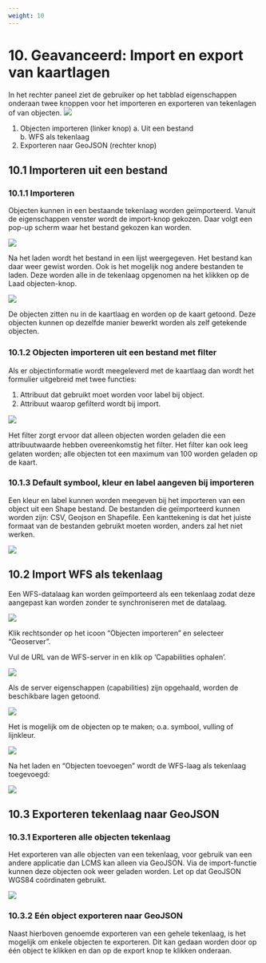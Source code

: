 ```yaml
---
weight: 10
---
```


# 10. Geavanceerd: Import en export van kaartlagen 

In het rechter paneel ziet de gebruiker op het tabblad eigenschappen onderaan twee knoppen voor het importeren en exporteren van tekenlagen of van objecten. ![](images/lcms-plot-handleiding-48_2.png)

1. Objecten importeren (linker knop) 
  a. Uit een bestand  
  b. WFS als tekenlaag 
2. Exporteren naar GeoJSON (rechter knop) 
 
## 10.1 Importeren uit een bestand

### 10.1.1 Importeren

Objecten kunnen in een bestaande tekenlaag worden geïmporteerd. Vanuit de eigenschappen venster wordt de import-knop gekozen. Daar volgt een pop-up scherm waar het bestand gekozen kan worden.

![](images/lcms-plot-handleiding-48_3.png)

Na het laden wordt het bestand in een lijst weergegeven.
Het bestand kan daar weer gewist worden. Ook is het mogelijk nog andere bestanden te laden. Deze worden alle in de tekenlaag opgenomen na het klikken op de Laad objecten-knop.

![](images/lcms-plot-handleiding-49_3.png)
 
De objecten zitten nu in de kaartlaag en worden op de kaart getoond. Deze objecten kunnen op dezelfde manier bewerkt worden als zelf getekende objecten. 

### 10.1.2 Objecten importeren uit een bestand met ﬁlter

Als er objectinformatie wordt meegeleverd met de kaartlaag dan wordt het formulier uitgebreid met twee functies:

1. Attribuut dat gebruikt moet worden voor label bij object. 
2. Attribuut waarop geﬁlterd wordt bij import.

![](images/lcms-plot-handleiding-49_2.png)  
 
Het ﬁlter zorgt ervoor dat alleen objecten worden geladen die een attribuutwaarde hebben overeenkomstig het ﬁlter. Het ﬁlter 
kan ook leeg gelaten worden; alle objecten tot een maximum van 
100 worden geladen op de kaart. 
 
### 10.1.3 Default symbool, kleur en label aangeven bij importeren

Een kleur en label kunnen worden meegeven bij het importeren van een object uit een Shape bestand. De bestanden die geïmporteerd kunnen worden zijn: CSV, Geojson en Shapefile. Een kanttekening is dat het juiste formaat van de bestanden gebruikt moeten worden, anders zal het niet werken.

![](images/lcms-plot-handleiding-50_2.png)  
  
## 10.2 Import WFS als tekenlaag 
Een WFS-datalaag kan worden geïmporteerd als een tekenlaag zodat deze aangepast kan 
worden zonder te synchroniseren met de datalaag. 

![](images/lcms-plot-handleiding-50_3.jpg)   
 
Klik rechtsonder op het icoon “Objecten importeren” en selecteer “Geoserver”.  

Vul de URL van de WFS-server in en klik op ‘Capabilities ophalen’. 

![](images/lcms-plot-handleiding-51_2.png)
 
Als de server eigenschappen (capabilities) zijn opgehaald, worden de beschikbare lagen 
getoond. 

![](images/lcms-plot-handleiding-51_4.png)  

Het is mogelijk om de objecten op te maken; o.a. symbool, vulling of lijnkleur.

![](images/lcms-plot-handleiding-51_3.png)  
 
 
Na het laden en “Objecten toevoegen” wordt de WFS-laag als tekenlaag toegevoegd: 
 
![](images/lcms-plot-handleiding-51_5.jpg)

## 10.3 Exporteren tekenlaag naar GeoJSON 

### 10.3.1 Exporteren alle objecten tekenlaag

Het exporteren van alle objecten van een tekenlaag, voor gebruik van een andere applicatie dan LCMS kan alleen via GeoJSON. Via de import-functie kunnen deze objecten ook weer geladen worden. Let op dat GeoJSON WGS84 coördinaten gebruikt.

![](images/lcms-plot-handleiding-52_2.png)

### 10.3.2 Eén object exporteren naar GeoJSON

Naast hierboven genoemde exporteren van een gehele tekenlaag, is het mogelijk om enkele objecten te exporteren. Dit kan gedaan worden door op één object te klikken en dan op de export knop te klikken onderaan.